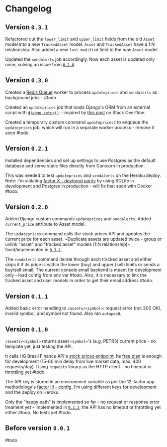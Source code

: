 # Changelog

## Version `0.3.1`

Refactored out the `lower_limit` and `upper_limit` fields from the old `Asset` model into a new `TrackedAsset` model. `Asset` and `TrackedAsset` have a 1:N relationship. Also added a new `last_modified` field to the _new_ `Asset` model.

Updated the `sendalerts` job accordingly. Now each asset is updated only once, solving an issue from [`0.2.0`](#version-020).

## Version `0.3.0`

Created a [Redis Queue](https://python-rq.org/) worker to process `updateprices` and `sendalerts` as background jobs - #todo.

Created an `updateprices` job that loads Django's ORM from an external script with [`django.setup()`](https://docs.djangoproject.com/en/3.1/ref/applications/#django.setup) - inspired by [this post](https://stackoverflow.com/a/58780891/7441775) on Stack Overflow.

Created a temporary custom command `updateprices2` to enqueue the `updateprices` job, which will run in a separate worker process - remove it soon #todo.

## Version `0.2.1`

Installed dependencies and set up settings to use Postgres as the default database and serve static files directly from Gunicorn in production.

This was needed to test `updateprices` and `sendalerts` on the Heroku deploy. Note: I'm violating [factor X - dev/prod parity](https://12factor.net/dev-prod-parity) by using SQLite in development and Postgres in production - will fix that soon with Docker #todo.

## Version `0.2.0`

Added Django custom commands `updateprices` and `sendalerts`. Added `current_price` attribute to Asset model.

The `updateprices` command calls the stock prices API and updates the current price for each asset. ~Duplicate assets are updated twice - group or unlink "asset" and "tracked asset" models (1:N relationship)~ fixed/implemented in [`0.3.1`](#version-031).

The `sendalerts` command iterate through each tracked asset and either skips it if its price is within the lower (buy) and upper (sell) limits or sends a buy/sell email. The current console email backend is meant for development only - load config from env var #todo. Also, it is necessary to link the tracked asset and user models in order to get their email address #todo.

## Version `0.1.1`

Added basic error handling to `/assets/<symbol>`: request error (not 200 OK), invalid symbol, and symbol not found. Also ran `autopep8`.

## Version `0.1.0`

`/assets/<symbol>` returns asset `<symbol>`'s (e.g. PETR3) current price - no template yet, just testing the API.

It calls HG Brasil Finance API's [stock prices endpoint](https://hgbrasil.com/apis/cotacao-acao/b3-brasil-bolsa-balcao-b3sa3). Its [free plan](https://hgbrasil.com/apis/planos) is enough for development (15-60 min delay from live market data, max. 400 requests/day). Using `requests` library as the HTTP client - no timeout or throttling yet #todo.

The API key is stored in an environment variable as per the 12-factor app methodology's [factor III - config](https://12factor.net/config). I'm using different keys for development and the deploy on Heroku.

Only the "happy path" is implemented so far - no request or response error treament yet - implemented in [`0.1.1`](#version-011); the API has no timeout or throttling yet either #todo. No tests yet #todo.

## Before version `0.0.1`

#todo
